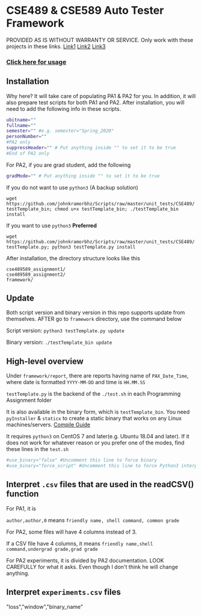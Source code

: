# CSE489 & CSE589 Auto Tester Framework

PROVIDED AS IS WITHOUT WARRANTY OR SERVICE. Only work with these projects in these links. [Link1](https://docs.google.com/document/u/1/d/135usaNDMnJ5pEDG-UbspZameDPmOH0DmXLrMVrLVJ88/pub) [Link2](https://docs.google.com/document/u/1/d/19I8-TrLNcfaCGX1L-KSx5xFYEoiFAN3F9o_jQlOgsFM/pub) [Link3](https://docs.google.com/document/u/1/d/1_Lm54xrsUxKFc25l54qIxFIlQS3ywIyAEQfa2jTB1JQ/pub)

### [Click here for usage](https://github.com/johnkramorbhz/Scripts/blob/master/unit_tests/CSE489/usage.md)

## Installation

Why here? It will take care of populating PA1 & PA2 for you. In addition, it will also prepare test scripts for both PA1 and PA2. After installation, you will need to add the following info in these scripts.

```bash
ubitname=""
fullname=""
semester="" #e.g. semester="Spring_2020"
personNumber=""
#PA2 only
suppressHeader="" # Put anything inside "" to set it to be true
#End of PA2 only
```

For PA2, if you are grad student, add the following

```bash
gradMode="" # Put anything inside "" to set it to be true
```

If you do not want to use `python3` (A backup solution)

`wget https://github.com/johnkramorbhz/Scripts/raw/master/unit_tests/CSE489/testTemplate_bin; chmod u+x testTemplate_bin; ./testTemplate_bin install`

If you want to use `python3` **Preferred**

`wget https://github.com/johnkramorbhz/Scripts/raw/master/unit_tests/CSE489/testTemplate.py; python3 testTemplate.py install`

After installation, the directory structure looks like this

```
cse489589_assignment1/
cse489589_assignment2/
framework/
```

## Update

Both script version and binary version in this repo supports update from themselves. AFTER go to `framework` directory, use the command below

Script version: `python3 testTemplate.py update`

Binary version: `./testTemplate_bin update`

## High-level overview

Under `framework/report`, there are reports having name of `PAX_Date_Time`, where date is formatted `YYYY-MM-DD` and time is `HH.MM.SS`

`testTemplate.py` is the backend of the `./test.sh` in each Programming Assignment folder

It is also available in the binary form, which is `testTemplate_bin`. You need `pyInstaller` & `staticx` to create a static binary that works on any Linux machines/servers. [Compile Guide](https://github.com/johnkramorbhz/Scripts/blob/master/unit_tests/CSE489/usage.md#re-compile-binary)

It requires `python3` on CentOS 7 and later(e.g. Ubuntu 18.04 and later). If it does not work for whatever reason or you prefer one of the modes, find these lines in the `test.sh`

```bash
#use_binary="false" #Uncomment this line to force binary
#use_binary="force_script" #Uncomment this line to force Python3 interpreter
```


## Interpret `.csv` files that are used in the readCSV() function

For PA1, it is 

`author,author,0` means `friendly name, shell command, common grade`

For PA2, some files will have 4 columns instead of 3.

If a CSV file have 4 columns, it means `friendly name,shell command,undergrad grade,grad grade`

For PA2 experiments, it is divided by PA2 documentation. LOOK CAREFULLY for what it asks. Even though I don't think he will change anything.

## Interpret `experiments.csv` files

"loss","window","binary_name"
